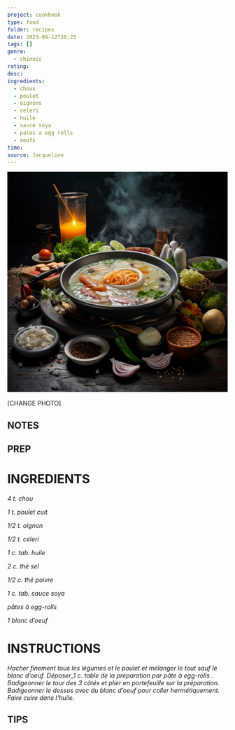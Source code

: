 ```yaml
---
project: cookbook
type: food
folder: recipes
date: 2023-09-12T20:23
tags: []
genre:
  - chinois
rating: 
desc: 
ingredients:
  - choux
  - poulet
  - oignons
  - celeri
  - huile
  - sauce soya
  - pates a egg rolls
  - oeufs
time: 
source: Jacqueline
---
```


![IMAGE](_default.png)


[CHANGE PHOTO]


## NOTES




## PREP


# INGREDIENTS

_4 t. chou_

_1 t. poulet cuit_

_1/2 t. oignon_

_1/2 t. céleri_

_1 c. tab. huile_

_2 c. thé sel_

_1/2 c. thé poivre_

_1 c. tab. sauce soya_

_pâtes à egg-rolls_

_1 blanc d’oeuf_


# INSTRUCTIONS

_Hacher finement tous les légumes et le poulet_
_et mélanger le tout sauf le blanc d’oeuf._
_Déposer_1 c. table de la préparation par pâte_
_à egg-rolls . Badigeonner le tour des 3 côtés_
_et plier en portefeuille sur la préparation._
_Badigeonner le dessus avec du blanc d’oeuf_
_pour coller hermétiquement. Faire cuire dans_
_l’huile._


## TIPS



